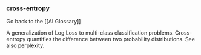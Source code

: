 ### cross-entropy

Go back to the [[AI Glossary]]


A generalization of Log Loss to multi-class classification problems. Cross-entropy quantifies the difference between two probability distributions. See also perplexity.

